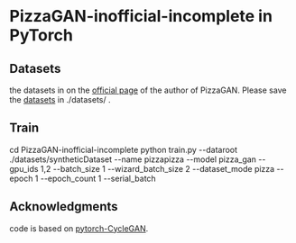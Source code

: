 
<br><br><br>

# PizzaGAN-inofficial-incomplete in PyTorch
## Datasets
the datasets in on the [official page](https://github.com/junyanz/pytorch-CycleGAN-and-pix2pix) of the author of PizzaGAN. Please save the [datasets](http://pizzagan.csail.mit.edu/pizzaGANsyntheticdata.zip) in ./datasets/ .

## Train
cd PizzaGAN-inofficial-incomplete
python train.py --dataroot ./datasets/syntheticDataset --name pizzapizza --model pizza_gan --gpu_ids 1,2 --batch_size 1 --wizard_batch_size 2 --dataset_mode pizza --epoch 1 --epoch_count 1 --serial_batch 
 

## Acknowledgments
code is based on [pytorch-CycleGAN](https://github.com/junyanz/pytorch-CycleGAN-and-pix2pix).
